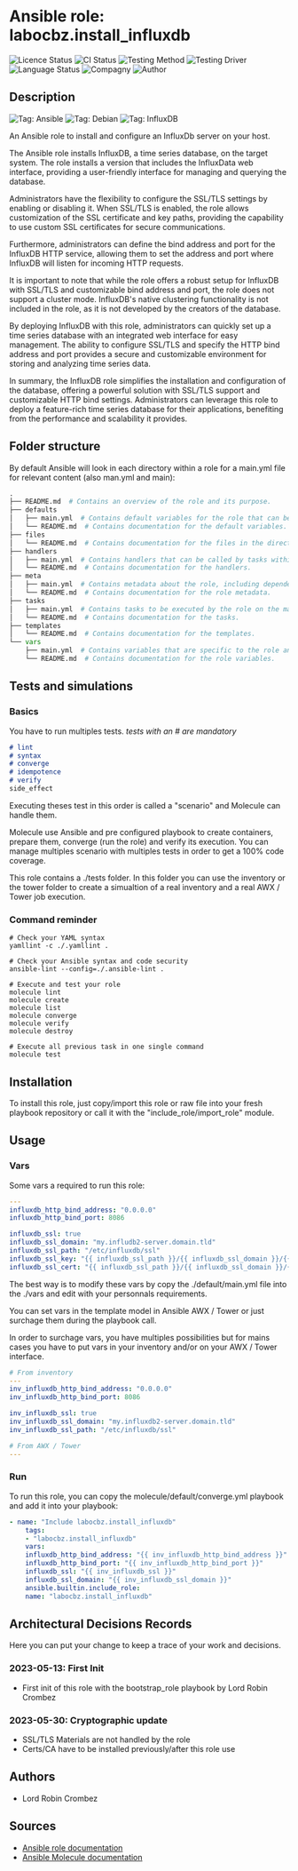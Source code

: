 # Ansible role: labocbz.install_influxdb

![Licence Status](https://img.shields.io/badge/licence-MIT-brightgreen)
![CI Status](https://img.shields.io/badge/CI-success-brightgreen)
![Testing Method](https://img.shields.io/badge/Testing%20Method-Ansible%20Molecule-blueviolet)
![Testing Driver](https://img.shields.io/badge/Testing%20Driver-docker-blueviolet)
![Language Status](https://img.shields.io/badge/language-Ansible-red)
![Compagny](https://img.shields.io/badge/Compagny-Labo--CBZ-blue)
![Author](https://img.shields.io/badge/Author-Lord%20Robin%20Crombez-blue)

## Description

![Tag: Ansible](https://img.shields.io/badge/Tech-Ansible-orange)
![Tag: Debian](https://img.shields.io/badge/Tech-Debian-orange)
![Tag: InfluxDB](https://img.shields.io/badge/Tech-InfluxDB-orange)

An Ansible role to install and configure an InfluxDb server on your host.

The Ansible role installs InfluxDB, a time series database, on the target system. The role installs a version that includes the InfluxData web interface, providing a user-friendly interface for managing and querying the database.

Administrators have the flexibility to configure the SSL/TLS settings by enabling or disabling it. When SSL/TLS is enabled, the role allows customization of the SSL certificate and key paths, providing the capability to use custom SSL certificates for secure communications.

Furthermore, administrators can define the bind address and port for the InfluxDB HTTP service, allowing them to set the address and port where InfluxDB will listen for incoming HTTP requests.

It is important to note that while the role offers a robust setup for InfluxDB with SSL/TLS and customizable bind address and port, the role does not support a cluster mode. InfluxDB's native clustering functionality is not included in the role, as it is not developed by the creators of the database.

By deploying InfluxDB with this role, administrators can quickly set up a time series database with an integrated web interface for easy management. The ability to configure SSL/TLS and specify the HTTP bind address and port provides a secure and customizable environment for storing and analyzing time series data.

In summary, the InfluxDB role simplifies the installation and configuration of the database, offering a powerful solution with SSL/TLS support and customizable HTTP bind settings. Administrators can leverage this role to deploy a feature-rich time series database for their applications, benefiting from the performance and scalability it provides.

## Folder structure

By default Ansible will look in each directory within a role for a main.yml file for relevant content (also man.yml and main):

```PYTHON
.
├── README.md  # Contains an overview of the role and its purpose.
├── defaults
│   ├── main.yml  # Contains default variables for the role that can be overridden by users.
│   └── README.md  # Contains documentation for the default variables.
├── files
│   └── README.md  # Contains documentation for the files in the directory.
├── handlers
│   ├── main.yml  # Contains handlers that can be called by tasks within the role.
│   └── README.md  # Contains documentation for the handlers.
├── meta
│   ├── main.yml  # Contains metadata about the role, including dependencies and supported platforms.
│   └── README.md  # Contains documentation for the role metadata.
├── tasks
│   ├── main.yml  # Contains tasks to be executed by the role on the managed nodes.
│   └── README.md  # Contains documentation for the tasks.
├── templates
│   └── README.md  # Contains documentation for the templates.
└── vars
    ├── main.yml  # Contains variables that are specific to the role and are not meant to be overridden.
    └── README.md  # Contains documentation for the role variables.
```

## Tests and simulations

### Basics

You have to run multiples tests. *tests with an # are mandatory*

```MARKDOWN
# lint
# syntax
# converge
# idempotence
# verify
side_effect
```

Executing theses test in this order is called a "scenario" and Molecule can handle them.

Molecule use Ansible and pre configured playbook to create containers, prepare them, converge (run the role) and verify its execution.
You can manage multiples scenario with multiples tests in order to get a 100% code coverage.

This role contains a ./tests folder. In this folder you can use the inventory or the tower folder to create a simualtion of a real inventory and a real AWX / Tower job execution.

### Command reminder

```SHELL
# Check your YAML syntax
yamllint -c ./.yamllint .

# Check your Ansible syntax and code security
ansible-lint --config=./.ansible-lint .

# Execute and test your role
molecule lint
molecule create
molecule list
molecule converge
molecule verify
molecule destroy

# Execute all previous task in one single command
molecule test
```

## Installation

To install this role, just copy/import this role or raw file into your fresh playbook repository or call it with the "include_role/import_role" module.

## Usage

### Vars

Some vars a required to run this role:

```YAML
---
influxdb_http_bind_address: "0.0.0.0"
influxdb_http_bind_port: 8086

influxdb_ssl: true
influxdb_ssl_domain: "my.infludb2-server.domain.tld"
influxdb_ssl_path: "/etc/influxdb/ssl"
influxdb_ssl_key: "{{ influxdb_ssl_path }}/{{ influxdb_ssl_domain }}/{{ influxdb_ssl_domain }}.key"
influxdb_ssl_cert: "{{ influxdb_ssl_path }}/{{ influxdb_ssl_domain }}/{{ influxdb_ssl_domain }}.crt"

```

The best way is to modify these vars by copy the ./default/main.yml file into the ./vars and edit with your personnals requirements.

You can set vars in the template model in Ansible AWX / Tower or just surchage them during the playbook call.

In order to surchage vars, you have multiples possibilities but for mains cases you have to put vars in your inventory and/or on your AWX / Tower interface.

```YAML
# From inventory
---
inv_influxdb_http_bind_address: "0.0.0.0"
inv_influxdb_http_bind_port: 8086

inv_influxdb_ssl: true
inv_influxdb_ssl_domain: "my.influxdb2-server.domain.tld"
inv_influxdb_ssl_path: "/etc/influxdb/ssl"

```

```YAML
# From AWX / Tower
---

```

### Run

To run this role, you can copy the molecule/default/converge.yml playbook and add it into your playbook:

```YAML
- name: "Include labocbz.install_influxdb"
    tags:
    - "labocbz.install_influxdb"
    vars:
    influxdb_http_bind_address: "{{ inv_influxdb_http_bind_address }}"
    influxdb_http_bind_port: "{{ inv_influxdb_http_bind_port }}"
    influxdb_ssl: "{{ inv_influxdb_ssl }}"
    influxdb_ssl_domain: "{{ inv_influxdb_ssl_domain }}"
    ansible.builtin.include_role:
    name: "labocbz.install_influxdb"
```

## Architectural Decisions Records

Here you can put your change to keep a trace of your work and decisions.

### 2023-05-13: First Init

* First init of this role with the bootstrap_role playbook by Lord Robin Crombez

### 2023-05-30: Cryptographic update

* SSL/TLS Materials are not handled by the role
* Certs/CA have to be installed previously/after this role use

## Authors

* Lord Robin Crombez

## Sources

* [Ansible role documentation](https://docs.ansible.com/ansible/latest/playbook_guide/playbooks_reuse_roles.html)
* [Ansible Molecule documentation](https://molecule.readthedocs.io/)
